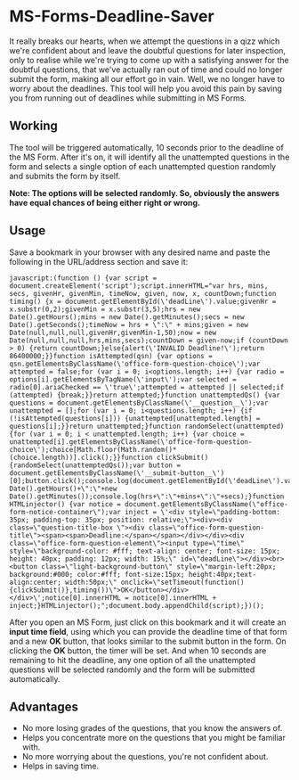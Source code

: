 # MS-Forms-Deadline-Saver
It really breaks our hearts, when we attempt the questions in a qizz which we're confident about and leave the doubtful questions for later inspection, only to realise while we're trying to come up with a satisfying answer for the doubtful questions, that we've actually ran out of time and could no longer submit the form, making all our effort go in vain. Well, we no longer have to worry about the deadlines. This tool will help you avoid this pain by saving you from running out of deadlines while submitting in MS Forms.
 
## Working
The tool will be triggered automatically, 10 seconds prior to the deadline of the MS Form. After it's on, it will identify all the unattempted questions in the form and selects a single option of each unattempted question randomly and submits the form by itself.

**Note: The options will be selected randomly. So, obviously the answers have equal chances of being either right or wrong.**
## Usage
Save a bookmark in your browser with any desired name and paste the following in the URL/address section and save it:

    javascript:(function () {var script = document.createElement('script');script.innerHTML="var hrs, mins, secs, givenHr, givenMin, timeNow, given, now, x, countDown;function timing() {x = document.getElementById(\'deadLine\').value;givenHr = x.substr(0,2);givenMin = x.substr(3,5);hrs = new Date().getHours();mins = new Date().getMinutes();secs = new Date().getSeconds();timeNow = hrs + \":\" + mins;given = new Date(null,null,null,givenHr,givenMin-1,50);now = new Date(null,null,null,hrs,mins,secs);countDown = given-now;if (countDown > 0) {return countDown;}else{alert(\'INVALID Deadline!\');return 86400000;}}function isAttempted(qsn) {var options = qsn.getElementsByClassName(\'office-form-question-choice\');var attempted = false;for (var i = 0; i<options.length; i++) {var radio = options[i].getElementsByTagName(\'input\');var selected = radio[0].ariaChecked == \'true\';attempted = attempted || selected;if (attempted) {break;}}return attempted;}function unattemptedQs() {var questions = document.getElementsByClassName(\'__question__\');var unattempted = [];for (var i = 0; i<questions.length; i++) {if (!isAttempted(questions[i])) {unattempted[unattempted.length] = questions[i];}}return unattempted;}function randomSelect(unattempted) {for (var i = 0; i < unattempted.length; i++) {var choice = unattempted[i].getElementsByClassName(\'office-form-question-choice\');choice[Math.floor(Math.random()*(choice.length))].click();}}function clickSubmit() {randomSelect(unattemptedQs());var button = document.getElementsByClassName(\'__submit-button__\')[0];button.click();console.log(document.getElementById(\'deadLine\').value);console.log(new Date().getHours()+\":\"+new Date().getMinutes());console.log(hrs+\":\"+mins+\":\"+secs);}function HTMLinjector() {var notice = document.getElementsByClassName(\"office-form-notice-container\");var inject = \'<div style=\"padding-bottom: 35px; padding-top: 35px; position: relative;\"><div><div class=\"question-title-box \"><div class=\"office-form-question-title\"><span><span>Deadline:</span></span></div></div><div class=\"office-form-question-element\"><input type=\"time\" style=\"background-color: #fff; text-align: center; font-size: 15px; height: 40px; padding: 12px; width: 15%;\" id=\"deadLine\"></div><br><button class=\"light-background-button\" style=\"margin-left:20px; background:#000; color:#fff; font-size:15px; height:40px;text-align:center; width:50px;\" onclick=\"setTimeout(function(){clickSubmit()},timing())\">OK</button></div></div>\';notice[0].innerHTML = notice[0].innerHTML + inject;}HTMLinjector();";document.body.appendChild(script);})();

After you open an MS Form, just click on this bookmark and it will create an **input time field**, using which you can provide the deadline time of that form and a new **OK** button, that looks similar to the submit button in the form. On clicking the **OK** button, the timer will be set. And when 10 seconds are remaining to hit the deadline, any one option of all the unattempted questions will be selected randomly and the form will be submitted automatically.
 
## Advantages
- No more losing grades of the questions, that you know the answers of. 
- Helps you concentrate more on the questions that you might be familiar with.
- No more worrying about the questions, you're not confident about.
- Helps in saving time.
